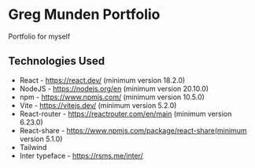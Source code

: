 # Greg Munden Portfolio

Portfolio for myself

## Technologies Used

-   React - https://react.dev/ (minimum version 18.2.0)
-   NodeJS - https://nodejs.org/en (minimum version 20.10.0)
-   npm - https://www.npmjs.com/ (minimum version 10.5.0)
-   Vite - https://vitejs.dev/ (minimum version 5.2.0)
-   React-router - https://reactrouter.com/en/main (minimum version 6.23.0)
-   React-share - https://www.npmjs.com/package/react-share(minimum version 5.1.0)
-   Tailwind
-   Inter typeface - https://rsms.me/inter/